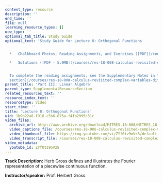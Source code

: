 ```yaml
---
content_type: resource
description: ''
end_time: ''
file: null
learning_resource_types: []
ocw_type: ''
optional_tab_title: Study Guide
optional_text: 'Study Guide for Lecture 8: Orthogonal Functions


  *   Chalkboard Photos, Reading Assignments, and Exercises ([PDF](/courses/res-18-008-calculus-revisited-complex-variables-differential-equations-and-linear-algebra-fall-2011/resources/mitres_18_008_partiii_lec08))

  *   Solutions ([PDF - 5.9MB](/courses/res-18-008-calculus-revisited-complex-variables-differential-equations-and-linear-algebra-fall-2011/resources/mitres_18_008_partiii_sol08))


  To complete the reading assignments, see the Supplementary Notes in the [Study Materials
  section](/courses/res-18-008-calculus-revisited-complex-variables-differential-equations-and-linear-algebra-fall-2011/pages/study-materials).'
parent_title: 'Part III: Linear Algebra'
parent_type: SupplementalResourceSection
related_resources_text: ''
resource_index_text: ''
resourcetype: Video
start_time: ''
title: 'Lecture 8: Orthogonal Functions'
uid: 1b9b22a6-f918-c5b6-075a-f4fb2995c31c
video_files:
  archive_url: http://www.archive.org/download/MITRES.18-008/MITRES_18-008_Part3_lec8_300k.mp4
  video_captions_file: /courses/res-18-008-calculus-revisited-complex-variables-differential-equations-and-linear-algebra-fall-2011/bf33f88f0d5850afbd07ad783eb57ed0_ZYf0tz9oVz8.vtt
  video_thumbnail_file: https://img.youtube.com/vi/ZYf0tz9oVz8/default.jpg
  video_transcript_file: /courses/res-18-008-calculus-revisited-complex-variables-differential-equations-and-linear-algebra-fall-2011/ce644220afe5090bea10c929aeea6817_ZYf0tz9oVz8.pdf
video_metadata:
  youtube_id: ZYf0tz9oVz8
---
```


**Track Description:** Herb Gross defines and illustrates the Fourier representation of a piecewise continuous function.

**Instructor/speaker:** Prof. Herbert Gross
